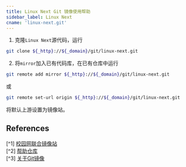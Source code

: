 ```yaml
---
title: Linux Next Git 镜像使用帮助
sidebar_label: Linux Next
cname: 'linux-next.git'
---
```


1. 克隆`Linux Next`源代码，运行

```bash varcode
git clone ${_http}://${_domain}/git/linux-next.git
```

2. 将`mirror`加入已有代码库，在已有仓库中运行

```bash varcode
git remote add mirror ${_http}://${_domain}/git/linux-next.git
```

或

```bash varcode
git remote set-url origin ${_http}://${_domain}/git/linux-next.git
```

将默认上游设置为镜像站。

## References

[^1] [校园网联合镜像站](https://mirrors.cernet.edu.cn/about)  
[^2] [帮助仓库](https://github.com/mirrorz-org/mirrorz-help)  
[^3] [关于Git镜像](about-git)

